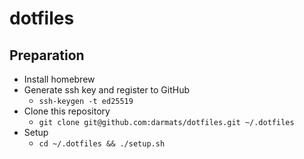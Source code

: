 # dotfiles

## Preparation

- Install homebrew
- Generate ssh key and register to GitHub
  - `ssh-keygen -t ed25519`
- Clone this repository
  - `git clone git@github.com:darmats/dotfiles.git ~/.dotfiles`
- Setup
  - `cd ~/.dotfiles && ./setup.sh`
